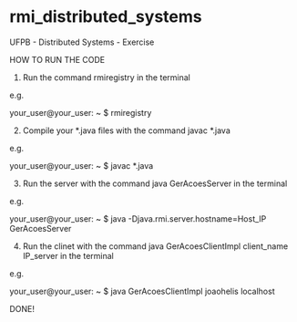 rmi_distributed_systems
=======================

UFPB - Distributed Systems - Exercise

HOW TO RUN THE CODE

1. Run the command rmiregistry in the terminal

e.g. 

your_user@your_user: ~ $ rmiregistry 

2. Compile your *.java files with the command javac *.java

e.g.

your_user@your_user: ~ $ javac *.java

3. Run the server with the command java GerAcoesServer in the terminal

e.g.

your_user@your_user: ~ $ java -Djava.rmi.server.hostname=Host_IP GerAcoesServer

4. Run the clinet with the command java GerAcoesClientImpl client_name IP_server in the terminal

e.g.

your_user@your_user: ~ $ java GerAcoesClientImpl joaohelis localhost

DONE!
